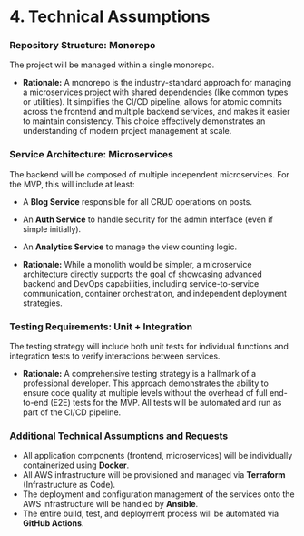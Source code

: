 # 4. Technical Assumptions

### Repository Structure: Monorepo
The project will be managed within a single monorepo.

*   **Rationale:** A monorepo is the industry-standard approach for managing a microservices project with shared dependencies (like common types or utilities). It simplifies the CI/CD pipeline, allows for atomic commits across the frontend and multiple backend services, and makes it easier to maintain consistency. This choice effectively demonstrates an understanding of modern project management at scale.

### Service Architecture: Microservices
The backend will be composed of multiple independent microservices. For the MVP, this will include at least:
*   A **Blog Service** responsible for all CRUD operations on posts.
*   An **Auth Service** to handle security for the admin interface (even if simple initially).
*   An **Analytics Service** to manage the view counting logic.

*   **Rationale:** While a monolith would be simpler, a microservice architecture directly supports the goal of showcasing advanced backend and DevOps capabilities, including service-to-service communication, container orchestration, and independent deployment strategies.

### Testing Requirements: Unit + Integration
The testing strategy will include both unit tests for individual functions and integration tests to verify interactions between services.

*   **Rationale:** A comprehensive testing strategy is a hallmark of a professional developer. This approach demonstrates the ability to ensure code quality at multiple levels without the overhead of full end-to-end (E2E) tests for the MVP. All tests will be automated and run as part of the CI/CD pipeline.

### Additional Technical Assumptions and Requests
*   All application components (frontend, microservices) will be individually containerized using **Docker**.
*   All AWS infrastructure will be provisioned and managed via **Terraform** (Infrastructure as Code).
*   The deployment and configuration management of the services onto the AWS infrastructure will be handled by **Ansible**.
*   The entire build, test, and deployment process will be automated via **GitHub Actions**.
